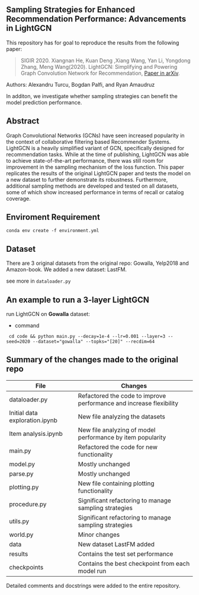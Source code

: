 

## Sampling Strategies for Enhanced Recommendation Performance: Advancements in LightGCN

This repository has for goal to reproduce the results from the following paper:

>SIGIR 2020. Xiangnan He, Kuan Deng ,Xiang Wang, Yan Li, Yongdong Zhang, Meng Wang(2020). LightGCN: Simplifying and Powering Graph Convolution Network for Recommendation, [Paper in arXiv](https://arxiv.org/abs/2002.02126).

Authors: Alexandru Turcu, Bogdan Palfi, and Ryan Amaudruz

In additon, we investigate whether sampling strategies can benefit the model prediction performance.

## Abstract

Graph Convolutional Networks (GCNs) have seen increased popularity in the context of collaborative filtering based Recommender Systems. LightGCN is a heavily simplified variant of GCN, specifically designed for recommendation tasks. While at the time of publishing, LightGCN was able to achieve state-of-the-art performance, there was still room for improvement in the sampling mechanism of the loss function. This paper replicates the results of the original LightGCN paper and tests the model on a new dataset to further demonstrate its robustness. Furthermore, additional sampling methods are developed and tested on all datasets, some of which show increased performance in terms of recall or catalog coverage.

## Enviroment Requirement

`conda env create -f environment.yml`

## Dataset

There are 3 original datasets from the original repo: Gowalla, Yelp2018 and Amazon-book.
We added a new dataset: LastFM.

see more in `dataloader.py`

## An example to run a 3-layer LightGCN

run LightGCN on **Gowalla** dataset:

* command

` cd code && python main.py --decay=1e-4 --lr=0.001 --layer=3 --seed=2020 --dataset="gowalla" --topks="[20]" --recdim=64`

## Summary of the changes made to the original repo
| File                           | Changes                                                             |
|--------------------------------|---------------------------------------------------------------------|
| dataloader.py                  | Refactored the code to improve performance and increase flexibility |
| Initial data exploration.ipynb | New file analyzing the datasets                                     |
| Item analysis.ipynb            | New file analyzing of model performance by item popularity          |
| main.py                        | Refactored the code for new functionality                           |
| model.py                       | Mostly unchanged                                                    |
| parse.py                       | Mostly unchanged                                                    |
| plotting.py                    | New file containing plotting functionality                          |
| procedure.py                   | Significant refactoring to manage sampling strategies               |
| utils.py                       | Significant refactoring to manage sampling strategies               |
| world.py                       | Minor changes                                                       |
| data                           | New dataset LastFM added                                            |
| results                        | Contains the test set performance                                   |
| checkpoints                    | Contains the best checkpoint from each model run                    |

Detailed comments and docstrings were added to the entire repository.
